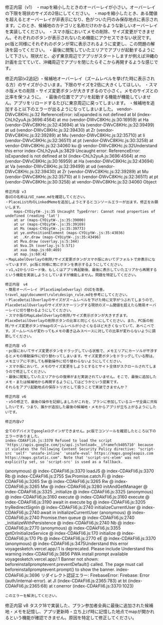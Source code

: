 
修正内容（v1）
・mapを縮小したときのオーバーレイが小さい。オーバーレイの下限を現状のサイズの2倍にしてください。
・mapを縮小したとき、ある閾値を超えるとオーバーレイが非表示になり、色がついた円のみ保存地点に表示されます。このとき、候補地のカテゴリと名称だけわかるような新しいオーバーレイを実装してください。
・スマホ版においてメモの削除、サイズ変更ができません。それぞれのボタンが表示されないため機能にアクセスできない状況です。pc版と同様にそれぞれのボタンが常に表示されるように変更し、この問題の解決を図ってください。
・最後に閲覧していたエリアでアプリが起動するようにして下さい。現状だと、必ず東京周辺でアプリがスタートしますが例えば沖縄の計画を立てていて、沖縄周辺でアプリを閉じたらそこから再開するような感じです。

修正内容(v2追記)
・候補地オーバーレイ（ズームレベルを挙げた時に表示される方）のサイズが小さいまま。下限のサイズを2倍に大きくしてほしい。
・スマホ版メモの削除・サイズ変更ボタンが大きすぎるので小さく。メモのサイズとの比率を保つように。
・最後の位置でアプリを起動する機能が機能していません。アプリをリロードするたびに東京周辺に戻ってしまいます。
・候補地を追加すると以下のエラーが出るようになってしまいました。
vendor-DWvC8KHc.js:32 ReferenceError: isExpanded is not defined
    at bI (index-ChLh2yuA.js:3696:4564)
    at mo (vendor-DWvC8KHc.js:30:16959)
    at Ha (vendor-DWvC8KHc.js:32:43694)
    at Va (vendor-DWvC8KHc.js:32:39499)
    at ud (vendor-DWvC8KHc.js:32:39430)
    at Zr (vendor-DWvC8KHc.js:32:39289)
    at Mu (vendor-DWvC8KHc.js:32:35710)
    at Ii (vendor-DWvC8KHc.js:32:36511)
    at pt (vendor-DWvC8KHc.js:30:3258)
    at vendor-DWvC8KHc.js:32:34060
ku @ vendor-DWvC8KHc.js:32Understand this error
index-ChLh2yuA.js:3829 Uncaught error: ReferenceError: isExpanded is not defined
    at bI (index-ChLh2yuA.js:3696:4564)
    at mo (vendor-DWvC8KHc.js:30:16959)
    at Ha (vendor-DWvC8KHc.js:32:43694)
    at Va (vendor-DWvC8KHc.js:32:39499)
    at ud (vendor-DWvC8KHc.js:32:39430)
    at Zr (vendor-DWvC8KHc.js:32:39289)
    at Mu (vendor-DWvC8KHc.js:32:35710)
    at Ii (vendor-DWvC8KHc.js:32:36511)
    at pt (vendor-DWvC8KHc.js:30:3258)
    at vendor-DWvC8KHc.js:32:34060 Object

    修正内容 v3
    各UIの名称は/UI_name.mdを確認してください。
    ・PlaceList内のLinkedMemoを追加しようとするとコンソールエラーが出ます。修正をお願いします。
        maps-CYOiytW-.js:35 Uncaught TypeError: Cannot read properties of undefined (reading 'lat')
        at ar (maps-CYOiytW-.js:35:39000)
        at ur (maps-CYOiytW-.js:35:39169)
        at Ms (maps-CYOiytW-.js:35:39773)
        at ye.onPositionElement (maps-CYOiytW-.js:35:43036)
        at _.Kr.draw (maps-CYOiytW-.js:35:43496)
        at Mva.draw (overlay.js:5:344)
        at Nva.Ih (overlay.js:5:571)
        at xua (map.js:60:469)
        at map.js:60:42
    ・MapLabelOverlayの削除/サイズ変更ボタンがスマホ版においてデフォルトで非表示になっていますが、pc版と同様に常にボタンを表示するようにしてください。
    ・v1,v2からリロード後、もしくはアプリ再起動後、最後に表示していたエリアから再開するという機能を実装しようとしていますが機能しません。問題を特定してください。

    修正内容　v4
    ・簡易オーバーレイ（PlaceSimpleOverlay）のUIを改善。travel_app\document\rule\design_rule.mdを参考にしてください。
    ・PlaceDetailOverlayのサイズがズームレベルを下げた時に文字がつぶれてしまうので、PlaceDetailOverlayのサイズがスケーリングする現状のズーム閾値を超えたら簡易オーバーレイに切り替わるようにしてください。
    ・スマホ版のMapLabelOverlayの削除/サイズ表示ボタンが大きすぎます。PlaceDetailOverlayの削除ボタンの比率と同じくらいにしてください。また、PC版の削除/サイズ変更ボタンがmapのズームレベルが小さくなるほど大きくなっていて、あべこべです。ズームレベルが変わってもメモの書き込みスペースに対しての比率が変わらないように調節してください。

    修正内容 v5
    ・pc版においてサイズ変更ボタンをドラッグしている状態で、メモエリアにカーソルが干渉するとメモの移動操作に切り替わってしまいます。サイズ変更ボタンをドラッグしている際は、メモエリアに干渉しても移動操作に切り替わらないようにしてください。
    ・スマホ版において、メモのサイズ変更をしようとするとサイト全体がスクロールされてしまうので修正してください。
    ・最後に閲覧していたエリアからの復帰がまだ実装されていません。そこで、最後に追加したメモ・または候補地から再開するようにしてはどうかという提案です。
    それらをアプリ起動地点の保存トリガとして扱うことで実装できませんか？

    修正内容 v6
    ・v5の修正で、最後の操作を記録しましたがこれを、プランに参加しているユーザ全員に共有したいです。つまり、誰かが追加した最後の候補地・メモからアプリが立ち上がるようにしたいです。

    修正内容v7

    全てのデバイスでgoogleログインができません。pc版でコンソールを確認したところ以下のエラーがありました。
    index-CDAkFli6.js:3370 Refused to load the script 'https://apis.google.com/js/api.js?onload=__iframefcb405710' because it violates the following Content Security Policy directive: "script-src 'self' 'unsafe-inline' 'unsafe-eval' https://maps.googleapis.com https://maps.gstatic.com". Note that 'script-src-elem' was not explicitly set, so 'script-src' is used as a fallback.

(anonymous) @ index-CDAkFli6.js:3370
loadJS @ index-CDAkFli6.js:3370
Rb @ index-CDAkFli6.js:2755
Sw.Promise.catch.Fi @ index-CDAkFli6.js:3265
Sw @ index-CDAkFli6.js:3265
Rw @ index-CDAkFli6.js:3265
Mw @ index-CDAkFli6.js:3280
initAndGetManager @ index-CDAkFli6.js:3325
_initialize @ index-CDAkFli6.js:3325
(anonymous) @ index-CDAkFli6.js:3160
execute @ index-CDAkFli6.js:3160
execute @ index-CDAkFli6.js:3190
await in execute
bg @ index-CDAkFli6.js:3205
tryRedirectSignIn @ index-CDAkFli6.js:2740
initializeCurrentUser @ index-CDAkFli6.js:2740
await in initializeCurrentUser
(anonymous) @ index-CDAkFli6.js:2740
Promise.then
queue @ index-CDAkFli6.js:2740
_initializeWithPersistence @ index-CDAkFli6.js:2740
Nb @ index-CDAkFli6.js:2770
(anonymous) @ index-CDAkFli6.js:3355
getOrInitializeService @ index-CDAkFli6.js:170
initialize @ index-CDAkFli6.js:170
Pb @ index-CDAkFli6.js:2770
eE @ index-CDAkFli6.js:3370
(anonymous) @ index-CDAkFli6.js:3475Understand this error
voyagesketch.vercel.app/:1 <meta name="apple-mobile-web-app-capable" content="yes"> is deprecated. Please include <meta name="mobile-web-app-capable" content="yes">Understand this warning
index-CDAkFli6.js:3856 PWA install prompt available
voyagesketch.vercel.app/:1 Banner not shown: beforeinstallpromptevent.preventDefault() called. The page must call beforeinstallpromptevent.prompt() to show the banner.
index-CDAkFli6.js:3696 リダイレクト認証エラー: FirebaseError: Firebase: Error (auth/internal-error).
    at Jl (index-CDAkFli6.js:2365:783)
    at bt (index-CDAkFli6.js:2365:68)
    at r.onerror (index-CDAkFli6.js:3370:1023)

    このエラーを解決してください。

修正内容 v8
タスク18で実装した、プラン参加者全員に最後に追加された候補地・メモを記憶し、アプリ更新時・立ち上げ時に記憶した地点でmapが開かれるという機能が確認できません。原因を特定して修正してください。